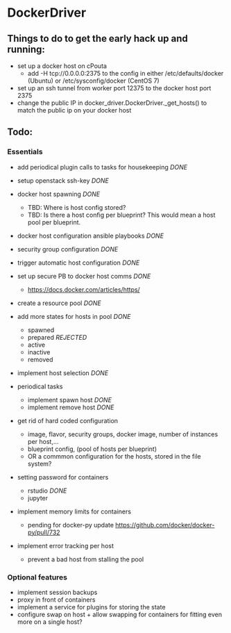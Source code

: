 # DockerDriver

## Things to do to get the early hack up and running:

- set up a docker host on cPouta
    - add -H tcp://0.0.0.0:2375 to the config in either /etc/defaults/docker (Ubuntu) or /etc/sysconfig/docker (CentOS 7)
- set up an ssh tunnel from worker port 12375 to the docker host port 2375
- change the public IP in docker_driver.DockerDriver._get_hosts() to match the public ip on your docker host

## Todo:

### Essentials
- add periodical plugin calls to tasks for housekeeping *DONE* 
- setup openstack ssh-key *DONE*

- docker host spawning *DONE*
    - TBD: Where is host config stored?
    - TBD: Is there a host config per blueprint? This would mean a host pool per blueprint.

- docker host configuration ansible playbooks *DONE*
- security group configuration *DONE*
- trigger automatic host configuration *DONE*

- set up secure PB to docker host comms *DONE*
    - https://docs.docker.com/articles/https/

- create a resource pool *DONE*

- add more states for hosts in pool *DONE*
    - spawned
    - prepared *REJECTED*
    - active
    - inactive
    - removed

- implement host selection *DONE*

- periodical tasks
    - implement spawn host *DONE*
    - implement remove host *DONE*

- get rid of hard coded configuration  
    - image, flavor, security groups, docker image, number of instances per host,...  
    - blueprint config, (pool of hosts per blueprint)
    - OR a commmon configuration for the hosts, stored in the file system?
       
- setting password for containers
    - rstudio *DONE*
    - jupyter

- implement memory limits for containers 
  - pending for docker-py update https://github.com/docker/docker-py/pull/732
  
- implement error tracking per host
    - prevent a bad host from stalling the pool 

### Optional features
- implement session backups
- proxy in front of containers
- implement a service for plugins for storing the state 
- configure swap on host + allow swapping for containers for fitting even more on a single host?
